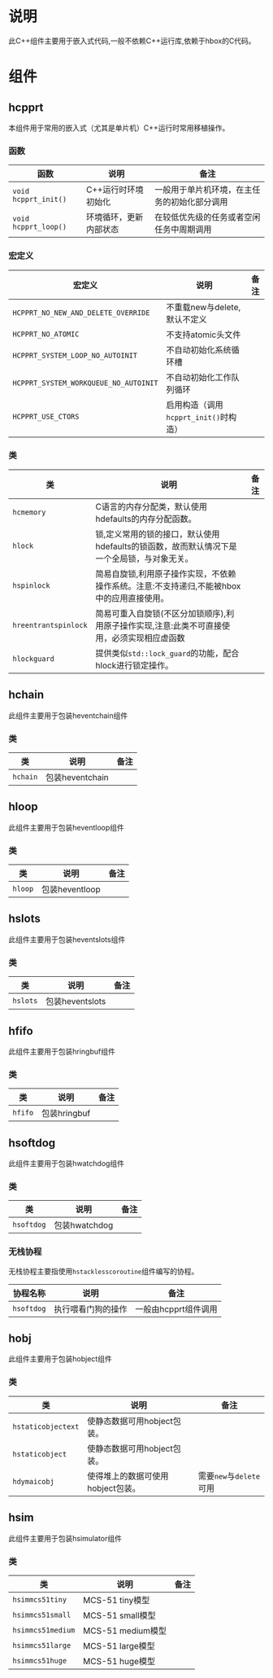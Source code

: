 # 说明

此C++组件主要用于嵌入式代码,一般不依赖C++运行库,依赖于hbox的C代码。

# 组件

## hcpprt

本组件用于常用的嵌入式（尤其是单片机）C++运行时常用移植操作。

### 函数

| 函数                 | 说明                   | 备注                                         |
| -------------------- | ---------------------- | -------------------------------------------- |
| `void hcpprt_init()` | C++运行时环境初始化    | 一般用于单片机环境，在主任务的初始化部分调用 |
| `void hcpprt_loop()` | 环境循环，更新内部状态 | 在较低优先级的任务或者空闲任务中周期调用     |

### 宏定义

| 宏定义                                | 说明                                  | 备注 |
| ------------------------------------- | ------------------------------------- | ---- |
| `HCPPRT_NO_NEW_AND_DELETE_OVERRIDE`   | 不重载new与delete,默认不定义          |      |
| `HCPPRT_NO_ATOMIC`                    | 不支持atomic头文件                    |      |
| `HCPPRT_SYSTEM_LOOP_NO_AUTOINIT`      | 不自动初始化系统循环槽                |      |
| `HCPPRT_SYSTEM_WORKQUEUE_NO_AUTOINIT` | 不自动初始化工作队列循环              |      |
| `HCPPRT_USE_CTORS`                    | 启用构造（调用`hcpprt_init()`时构造） |      |

### 类

| 类                   | 说明                                                         | 备注 |
| -------------------- | ------------------------------------------------------------ | ---- |
| `hcmemory`           | C语言的内存分配类，默认使用hdefaults的内存分配函数。         |      |
| `hlock`              | 锁,定义常用的锁的接口，默认使用hdefaults的锁函数，故而默认情况下是一个全局锁，与对象无关。 |      |
| `hspinlock`          | 简易自旋锁,利用原子操作实现，不依赖操作系统。注意:不支持递归,不能被hbox中的应用直接使用。 |      |
| `hreentrantspinlock` | 简易可重入自旋锁(不区分加锁顺序),利用原子操作实现,注意:此类不可直接使用，必须实现相应虚函数 |      |
| `hlockguard`         | 提供类似`std::lock_guard`的功能，配合hlock进行锁定操作。     |      |

## hchain

此组件主要用于包装heventchain组件

### 类

| 类       | 说明            | 备注 |
| -------- | --------------- | ---- |
| `hchain` | 包装heventchain |      |

## hloop

此组件主要用于包装heventloop组件

### 类

| 类      | 说明           | 备注 |
| ------- | -------------- | ---- |
| `hloop` | 包装heventloop |      |

## hslots

此组件主要用于包装heventslots组件

### 类

| 类       | 说明            | 备注 |
| -------- | --------------- | ---- |
| `hslots` | 包装heventslots |      |

## hfifo

此组件主要用于包装hringbuf组件

### 类

| 类      | 说明         | 备注 |
| ------- | ------------ | ---- |
| `hfifo` | 包装hringbuf |      |

## hsoftdog

此组件主要用于包装hwatchdog组件

### 类

| 类         | 说明          | 备注 |
| ---------- | ------------- | ---- |
| `hsoftdog` | 包装hwatchdog |      |

### 无栈协程

无栈协程主要指使用`hstacklesscoroutine`组件编写的协程。

| 协程名称   | 说明               | 备注                 |
| ---------- | ------------------ | -------------------- |
| `hsoftdog` | 执行喂看门狗的操作 | 一般由hcpprt组件调用 |

## hobj

此组件主要用于包装hobject组件

### 类

| 类                 | 说明                              | 备注                    |
| ------------------ | --------------------------------- | ----------------------- |
| `hstaticobjectext` | 使静态数据可用hobject包装。       |                         |
| `hstaticobject`    | 使静态数据可用hobject包装。       |                         |
| `hdymaicobj`       | 使得堆上的数据可使用hobject包装。 | 需要`new`与`delete`可用 |

## hsim

此组件主要用于包装hsimulator组件

### 类

| 类                | 说明              | 备注 |
| ----------------- | ----------------- | ---- |
| `hsimmcs51tiny`   | MCS-51 tiny模型   |      |
| `hsimmcs51small`  | MCS-51 small模型  |      |
| `hsimmcs51medium` | MCS-51 medium模型 |      |
| `hsimmcs51large`  | MCS-51 large模型  |      |
| `hsimmcs51huge`   | MCS-51 huge模型   |      |